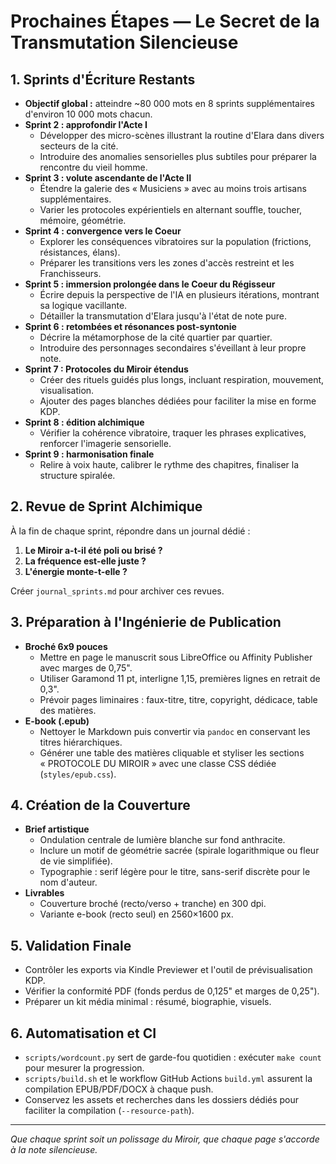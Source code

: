 # Prochaines Étapes — Le Secret de la Transmutation Silencieuse

## 1. Sprints d'Écriture Restants
- **Objectif global :** atteindre ~80 000 mots en 8 sprints supplémentaires d'environ 10 000 mots chacun.
- **Sprint 2 : approfondir l'Acte I**
  - Développer des micro-scènes illustrant la routine d'Elara dans divers secteurs de la cité.
  - Introduire des anomalies sensorielles plus subtiles pour préparer la rencontre du vieil homme.
- **Sprint 3 : volute ascendante de l'Acte II**
  - Étendre la galerie des « Musiciens » avec au moins trois artisans supplémentaires.
  - Varier les protocoles expérientiels en alternant souffle, toucher, mémoire, géométrie.
- **Sprint 4 : convergence vers le Coeur**
  - Explorer les conséquences vibratoires sur la population (frictions, résistances, élans).
  - Préparer les transitions vers les zones d'accès restreint et les Franchisseurs.
- **Sprint 5 : immersion prolongée dans le Coeur du Régisseur**
  - Écrire depuis la perspective de l'IA en plusieurs itérations, montrant sa logique vacillante.
  - Détailler la transmutation d'Elara jusqu'à l'état de note pure.
- **Sprint 6 : retombées et résonances post-syntonie**
  - Décrire la métamorphose de la cité quartier par quartier.
  - Introduire des personnages secondaires s'éveillant à leur propre note.
- **Sprint 7 : Protocoles du Miroir étendus**
  - Créer des rituels guidés plus longs, incluant respiration, mouvement, visualisation.
  - Ajouter des pages blanches dédiées pour faciliter la mise en forme KDP.
- **Sprint 8 : édition alchimique**
  - Vérifier la cohérence vibratoire, traquer les phrases explicatives, renforcer l'imagerie sensorielle.
- **Sprint 9 : harmonisation finale**
  - Relire à voix haute, calibrer le rythme des chapitres, finaliser la structure spiralée.

## 2. Revue de Sprint Alchimique
À la fin de chaque sprint, répondre dans un journal dédié :
1. **Le Miroir a-t-il été poli ou brisé ?**
2. **La fréquence est-elle juste ?**
3. **L'énergie monte-t-elle ?**

Créer `journal_sprints.md` pour archiver ces revues.

## 3. Préparation à l'Ingénierie de Publication
- **Broché 6x9 pouces**
  - Mettre en page le manuscrit sous LibreOffice ou Affinity Publisher avec marges de 0,75".
  - Utiliser Garamond 11 pt, interligne 1,15, premières lignes en retrait de 0,3".
  - Prévoir pages liminaires : faux-titre, titre, copyright, dédicace, table des matières.
- **E-book (.epub)**
  - Nettoyer le Markdown puis convertir via `pandoc` en conservant les titres hiérarchiques.
  - Générer une table des matières cliquable et styliser les sections « PROTOCOLE DU MIROIR » avec une classe CSS dédiée (`styles/epub.css`).

## 4. Création de la Couverture
- **Brief artistique**
  - Ondulation centrale de lumière blanche sur fond anthracite.
  - Inclure un motif de géométrie sacrée (spirale logarithmique ou fleur de vie simplifiée).
  - Typographie : serif légère pour le titre, sans-serif discrète pour le nom d'auteur.
- **Livrables**
  - Couverture broché (recto/verso + tranche) en 300 dpi.
  - Variante e-book (recto seul) en 2560×1600 px.

## 5. Validation Finale
- Contrôler les exports via Kindle Previewer et l'outil de prévisualisation KDP.
- Vérifier la conformité PDF (fonds perdus de 0,125" et marges de 0,25").
- Préparer un kit média minimal : résumé, biographie, visuels.

## 6. Automatisation et CI
- `scripts/wordcount.py` sert de garde-fou quotidien : exécuter `make count` pour mesurer la progression.
- `scripts/build.sh` et le workflow GitHub Actions `build.yml` assurent la compilation EPUB/PDF/DOCX à chaque push.
- Conservez les assets et recherches dans les dossiers dédiés pour faciliter la compilation (`--resource-path`).

---
_Que chaque sprint soit un polissage du Miroir, que chaque page s'accorde à la note silencieuse._
